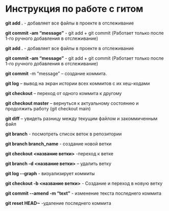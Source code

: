 





# Инструкция по работе с гитом

**git add .** - добавляет все файлы в проекте в отслеживание
	
**git commit -am “message”** - git add + git commit (Работает только после 1-го ручного добавления в отслеживание)

**git add .** - добавляет все файлы в проекте в отслеживание
	
**git commit -am “message”** - git add + git commit (Работает только после 1-го ручного добавления в отслеживание)

**git commit** -m “message” – создание коммита.

**git log** – вывод на экран истории всех коммитов с их хеш-кодами

**git checkout** – переход от одного коммита к другому

**git checkout master** – вернуться к актуальному состоянию и продолжить работу (git checkout main)

**git diff** – увидеть разницу между текущим файлом и закоммиченным файл

**git branch** - посмотреть список веток в репозитории

**git branch branch_name** - создание новой ветки

**git checkout <название ветки>** -переход к ветке

**git branch -d <название ветки>** – удалить ветку

**git log --graph** - визуализирует коммиты

**git checkout -b <название ветки>** - Создание и переход в новую ветку

**git commit --amend -m “text”** - изменение текста последнего коммита

**git reset HEAD~** -удаление последнего коммита